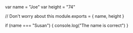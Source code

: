 

var name = "Joe"
var height = "74"
 
// Don't worry about this
module.exports = { name, height
}

if (name === "Susan") {
    console.log("The name is correct")
}